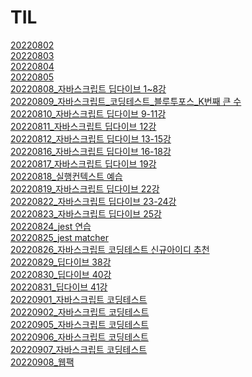 # TIL

[20220802](./20220802.md) <br>
[20220803](./20220803.md) <br>
[20220804](./20220804.md) <br>
[20220805](./20220805.md) <br>
[20220808_자바스크립트 딥다이브 1~8강](./20220808.md) <br>
[20220809_자바스크립트_코딩테스트_블루투포스_K번째 큰 수](./20220809.md) <br>
[20220810_자바스크립트 딥다이브 9-11강](./20220810.md) <br>
[20220811_자바스크립트 딥다이브 12강](./20220811.md) <br>
[20220812_자바스크립트 딥다이브 13-15강](./20220812.md) <br>
[20220816_자바스크립트 딥다이브 16-18강](./20220816.md) <br>
[20220817_자바스크립트 딥다이브 19강](./20220817.md) <br>
[20220818_실행컨텍스트 예습](./20220818.md) <br>
[20220819_자바스크립트 딥다이브 22강](./20220819.md) <br>
[20220822_자바스크립트 딥다이브 23-24강](./20220822.md) <br>
[20220823_자바스크립트 딥다이브 25강](./20220823.md) <br>
[20220824_jest 연습](./20220824.md) <br>
[20220825_jest matcher](./20220825.md) <br>
[20220826_자바스크립트 코딩테스트 신규아이디 추천](./20220826.md) <br>
[20220829_딥다이브 38강](./20220829.md) <br>
[20220830_딥다이브 40강](./20220830.md) <br>
[20220831_딥다이브 41강](./20220831.md) <br>
[20220901_자바스크립트 코딩테스트](./20220901.md) <br>
[20220902_자바스크립트 코딩테스트](./20220902.md) <br>
[20220905_자바스크립트 코딩테스트](./20220905.md) <br>
[20220906_자바스크립트 코딩테스트](./20220906.md) <br>
[20220907_자바스크립트 코딩테스트](./20220907.md) <br>
[20220908_웹팩](./20220908.md) <br>
